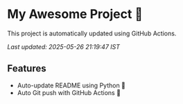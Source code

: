 # My Awesome Project 🚀

This project is automatically updated using GitHub Actions.

_Last updated: 2025-05-26 21:19:47 IST_

## Features
- Auto-update README using Python 🐍
- Auto Git push with GitHub Actions 🤖
